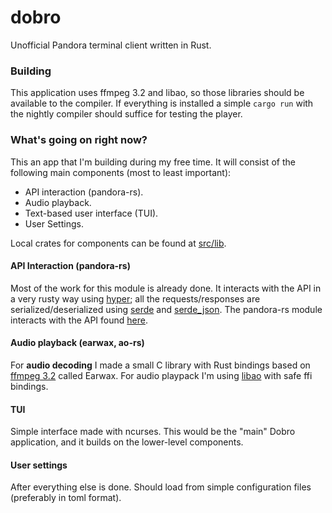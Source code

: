 # dobro
Unofficial Pandora terminal client written in Rust.

### Building
This application uses ffmpeg 3.2 and libao, so those libraries should be available to the compiler. If everything is installed a simple `cargo run` with the nightly compiler should suffice for testing the player.

### What's going on right now?

This an app that I'm building during my free time. It will consist of the following main components (most to least important):

- API interaction (pandora-rs).
- Audio playback.
- Text-based user interface (TUI).
- User Settings.

Local crates for components can be found at [src/lib](https://github.com/DanielRS/dobro/tree/master/src/lib).

#### API Interaction (pandora-rs)
Most of the work for this module is already done. It interacts with the API in a very rusty way using [hyper][hyper]; all the requests/responses are serialized/deserialized using [serde][serde] and [serde_json][serde_json]. The pandora-rs module interacts with the API found [here](https://6xq.net/pandora-apidoc/json/).

#### Audio playback (earwax, ao-rs)
For **audio decoding** I made a small C library with Rust bindings based on [ffmpeg 3.2][ffmpeg] called Earwax. For audio playpack I'm using [libao][libao] with safe ffi bindings.

#### TUI
Simple interface made with ncurses. This would be the "main" Dobro application, and it builds on the lower-level components.

#### User settings
After everything else is done. Should load from simple configuration files (preferably in toml format).

[hyper]: https://github.com/hyperium/hyper
[serde]: https://github.com/serde-rs/serde
[serde_json]: https://github.com/serde-rs/json

[ffmpeg]: https://www.ffmpeg.org/
[libao]: https://www.xiph.org/ao/
